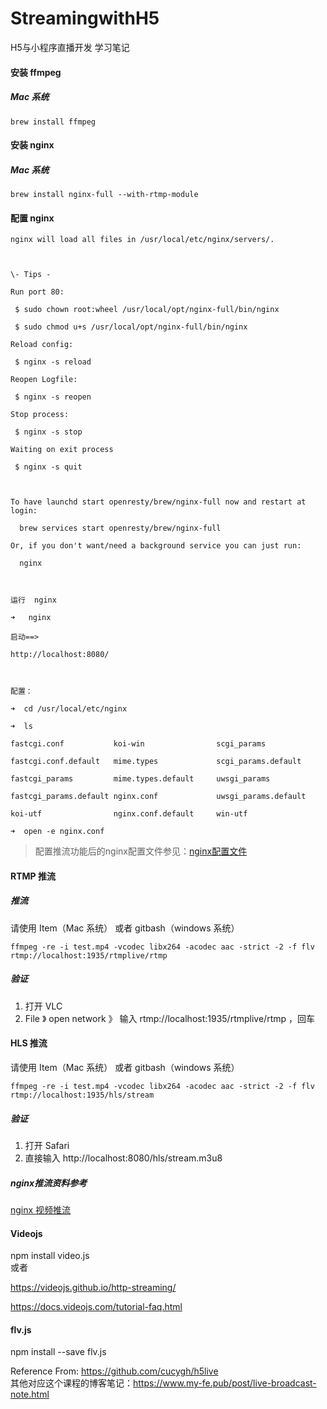 # StreamingwithH5
H5与小程序直播开发 学习笔记



#### 安装 ffmpeg

##### Mac 系统

```
brew install ffmpeg
```



#### 安装 nginx

##### Mac 系统

```
brew install nginx-full --with-rtmp-module
```



#### 配置 nginx

```
nginx will load all files in /usr/local/etc/nginx/servers/.



\- Tips -

Run port 80:

 $ sudo chown root:wheel /usr/local/opt/nginx-full/bin/nginx

 $ sudo chmod u+s /usr/local/opt/nginx-full/bin/nginx

Reload config:

 $ nginx -s reload

Reopen Logfile:

 $ nginx -s reopen

Stop process:

 $ nginx -s stop

Waiting on exit process

 $ nginx -s quit



To have launchd start openresty/brew/nginx-full now and restart at login:

  brew services start openresty/brew/nginx-full

Or, if you don't want/need a background service you can just run:

  nginx



运行  nginx

➜   nginx

启动==>

http://localhost:8080/



配置：

➜  cd /usr/local/etc/nginx

➜  ls

fastcgi.conf           koi-win                scgi_params

fastcgi.conf.default   mime.types             scgi_params.default

fastcgi_params         mime.types.default     uwsgi_params

fastcgi_params.default nginx.conf             uwsgi_params.default

koi-utf                nginx.conf.default     win-utf

➜  open -e nginx.conf
```

> 配置推流功能后的nginx配置文件参见：[nginx配置文件](../Server/nginx.conf)



#### RTMP 推流

##### 推流

请使用 Item（Mac 系统） 或者 gitbash（windows 系统）

```shell
ffmpeg -re -i test.mp4 -vcodec libx264 -acodec aac -strict -2 -f flv rtmp://localhost:1935/rtmplive/rtmp
```

##### 验证

1. 打开 VLC
2. File 》 open network 》 输入 rtmp://localhost:1935/rtmplive/rtmp ，回车

#### HLS 推流

请使用 Item（Mac 系统） 或者 gitbash（windows 系统）

```shell
ffmpeg -re -i test.mp4 -vcodec libx264 -acodec aac -strict -2 -f flv rtmp://localhost:1935/hls/stream
```

##### 验证

1. 打开 Safari
2. 直接输入 http://localhost:8080/hls/stream.m3u8

##### nginx推流资料参考

[nginx 视频推流](http://liuhong1happy.github.io/network/2016/08/01/nginx-rtmp)



#### Videojs
npm install video.js  
或者  
<link href="https://unpkg.com/video.js/dist/video-js.min.css" rel="stylesheet">
<script src="https://unpkg.com/video.js/dist/video.min.js"></script>

https://videojs.github.io/http-streaming/

https://docs.videojs.com/tutorial-faq.html

#### flv.js
npm install --save flv.js


Reference From: https://github.com/cucygh/h5live  
其他对应这个课程的博客笔记：https://www.my-fe.pub/post/live-broadcast-note.html